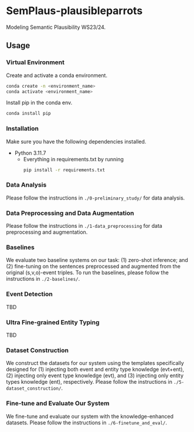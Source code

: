 # SemPlaus-plausibleparrots
Modeling Semantic Plausibility WS23/24.

## Usage

### Virtual Environment
Create and activate a conda environment.
```bash
conda create -n <environment_name>
conda activate <environment_name>
```

Install pip in the conda env.
```bash
conda install pip
```

### Installation
Make sure you have the following dependencies installed.
- Python 3.11.7
  - Everything in requirements.txt by running
    ```bash
    pip install -r requirements.txt
    ```
    
### Data Analysis
Please follow the instructions in `./0-preliminary_study/` for data analysis.

### Data Preprocessing and Data Augmentation
Please follow the instructions in `./1-data_preprocessing` for data preprocessing and augmentation.

### Baselines
We evaluate two baseline systems on our task: (1) zero-shot inference; and (2) fine-tuning on the sentences preprocessed and augmented from the original (s,v,o)-event triples.
To run the baselines, please follow the instructions in `./2-baselines/`.

### Event Detection
TBD

### Ultra Fine-grained Entity Typing
TBD

### Dataset Construction
We construct the datasets for our system using the templates specifically designed for (1) injecting both event and entity type knowledge (evt+ent), (2) injecting only event type knowledge (evt), and (3) injecting only entity types knowledge (ent), respectively. Please follow the instructions in `./5-dataset_construction/`.

### Fine-tune and Evaluate Our System
We fine-tune and evaluate our system with the knowledge-enhanced datasets.
Please follow the instructions in `./6-finetune_and_eval/`.
